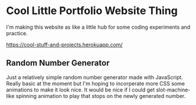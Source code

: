 # Cool Little Portfolio Website Thing
I'm making this website as like a little hub for some coding experiments and practice.

https://cool-stuff-and-projects.herokuapp.com/

## Random Number Generator
Just a relatively simple random number generator made with JavaScript. Really basic at the moment but I'm hoping to
incorperate more CSS some animations to make it look nice. It would be nice if I could get slot-machine-like spinning
animation to play that stops on the newly generated number.
